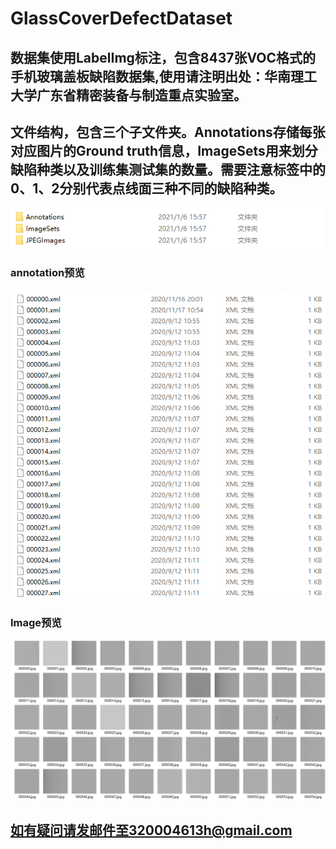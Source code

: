 # GlassCoverDefectDataset
## 数据集使用LabelImg标注，包含8437张VOC格式的手机玻璃盖板缺陷数据集,使用请注明出处：华南理工大学广东省精密装备与制造重点实验室。
## 文件结构，包含三个子文件夹。Annotations存储每张对应图片的Ground truth信息，ImageSets用来划分缺陷种类以及训练集测试集的数量。需要注意标签中的0、1、2分别代表点线面三种不同的缺陷种类。
![Image](https://github.com/Johnhushwill/GlassCoverDefectDataset/blob/main/Images/Files.png)
### annotation预览
![Image](https://github.com/Johnhushwill/GlassCoverDefectDataset/blob/main/Images/AnnotationPreView.png)
### Image预览
![Image](https://github.com/Johnhushwill/GlassCoverDefectDataset/blob/main/Images/JPEGImagesPreView.png)
## 如有疑问请发邮件至320004613h@gmail.com
